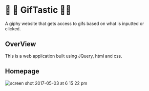 # :pizza: :fries: GifTastic :pizza::fries:
A giphy website that gets access to gifs based on what is inputted or clicked. 

## OverView

This is a web application built using JQuery, html and css. 

## Homepage

![screen shot 2017-05-03 at 6 15 22 pm](https://cloud.githubusercontent.com/assets/26077051/25684017/fca76ea2-302c-11e7-8724-e57fb9fc277c.png)


